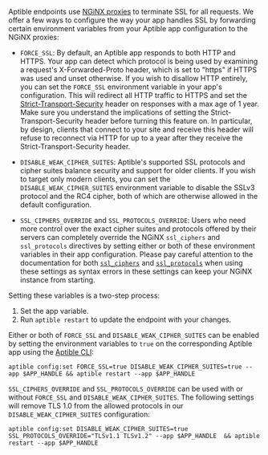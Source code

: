 Aptible endpoints use [NGiNX proxies](https://github.com/aptible/docker-nginx) to terminate SSL for all requests. We offer a few ways to configure the way your app handles SSL by forwarding certain environment variables from your Aptible app configuration to the NGiNX proxies:

* `FORCE_SSL`: By default, an Aptible app responds to both HTTP and HTTPS. Your
  app can detect which protocol is being used by examining a request's
  X-Forwarded-Proto header, which is set to "https" if HTTPS was used and unset
  otherwise. If you wish to disallow HTTP entirely, you can set the
  `FORCE_SSL` environment variable in your app's configuration. This will
  redirect all HTTP traffic to HTTPS and set the
  [Strict-Transport-Security](https://www.owasp.org/index.php/HTTP_Strict_Transport_Security)
  header on responses with a max age of 1 year. Make sure you understand the
  implications of setting the Strict-Transport-Security header before turning
  this feature on. In particular, by design, clients that connect to your site
  and receive this header will refuse to reconnect via HTTP for up to a year
  after they receive the Strict-Transport-Security header.

* `DISABLE_WEAK_CIPHER_SUITES`: Aptible's supported SSL protocols and cipher
  suites balance security and support for older clients. If you wish to target
  only modern clients, you can set the `DISABLE_WEAK_CIPHER_SUITES`
  environment variable to disable the SSLv3 protocol and the RC4 cipher, both
  of which are otherwise allowed in the default configuration.

* `SSL_CIPHERS_OVERRIDE` and `SSL_PROTOCOLS_OVERRIDE`: Users who need more
  control over the exact cipher suites and protocols offered by their servers
  can completely override the NGiNX `ssl_ciphers` and `ssl_protocols`
  directives by setting either or both of these environment variables in their
  app configuration.
  Please pay careful attention to the documentation for both
  [`ssl_ciphers`](http://nginx.org/en/docs/http/ngx_http_ssl_module.html#ssl_ciphers)
  and
  [`ssl_protocols`](http://nginx.org/en/docs/http/ngx_http_ssl_module.html#ssl_protocols)
  when using these settings as syntax errors in these settings can keep your
  NGiNX instance from starting.

Setting these variables is a two-step process:

1. Set the app variable.
2. Run `aptible restart` to update the endpoint with your changes.

Either or both of `FORCE_SSL` and `DISABLE_WEAK_CIPHER_SUITES` can be enabled
by setting the environment variables to `true` on the corresponding Aptible app
using the [Aptible CLI](/topics/cli/how-to-install-cli):

```
aptible config:set FORCE_SSL=true DISABLE_WEAK_CIPHER_SUITES=true --app $APP_HANDLE && aptible restart --app $APP_HANDLE
```

`SSL_CIPHERS_OVERRIDE` and `SSL_PROTOCOLS_OVERRIDE` can be used with or without
`FORCE_SSL` and `DISABLE_WEAK_CIPHER_SUITES`. The following settings will remove TLS 1.0 from the allowed protocols in our `DISABLE_WEAK_CIPHER_SUITES` configuration:

```
aptible config:set DISABLE_WEAK_CIPHER_SUITES=true SSL_PROTOCOLS_OVERRIDE="TLSv1.1 TLSv1.2" --app $APP_HANDLE  && aptible restart --app $APP_HANDLE
```

